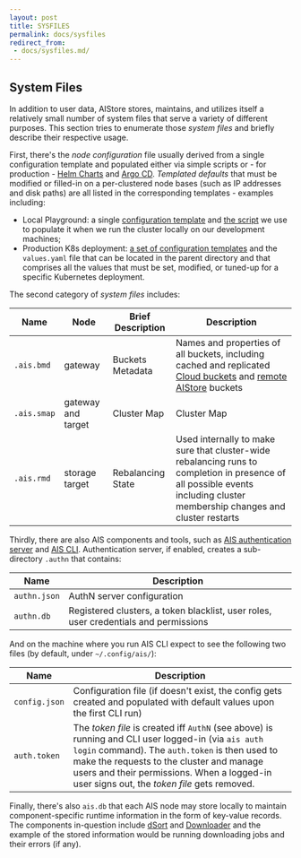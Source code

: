 ```yaml
---
layout: post
title: SYSFILES
permalink: docs/sysfiles
redirect_from:
 - docs/sysfiles.md/
---
```


## System Files

In addition to user data, AIStore stores, maintains, and utilizes itself a relatively small number of system files that serve a variety of different purposes. This section tries to enumerate those *system files* and briefly describe their respective usage.

First, there's the *node configuration* file usually derived from a single configuration template and populated either via simple scripts or - for production - [Helm Charts](https://helm.sh) and [Argo CD](https://argoproj.github.io/argo-cd). *Templated defaults* that must be modified or filled-in on a per-clustered node bases (such as IP addresses and disk paths) are all listed in the corresponding templates - examples including:

* Local Playground: a single [configuration template](/aistore/deploy/dev/local/aisnode_config.sh) and [the script](/aistore/deploy/dev/local/deploy.sh) we use to populate it when we run the cluster locally on our development machines;
* Production K8s deployment: [a set of configuration templates](https://github.com/NVIDIA/ais-k8s/tree/master/helm/ais/charts/templates) and the `values.yaml` file that can be located in the parent directory and that comprises all the values that must be set, modified, or tuned-up for a specific Kubernetes deployment.

The second category of *system files* includes:

| Name | Node | Brief Description | Description |
| --- | --- | --- | --- |
| `.ais.bmd` | gateway | Buckets Metadata | Names and properties of all buckets, including cached and replicated [Cloud buckets](./providers.md) and [remote AIStore](./providers.md) buckets |
| `.ais.smap` | gateway and target | Cluster Map | Cluster Map |
| `.ais.rmd` | storage target | Rebalancing State | Used internally to make sure that cluster-wide rebalancing runs to completion in presence of all possible events including cluster membership changes and cluster restarts |

Thirdly, there are also AIS components and tools, such as [AIS authentication server](https://github.com/NVIDIA/aistore/tree/master/cmd/authn) and [AIS CLI](https://github.com/NVIDIA/aistore/tree/master/cmd/cli). Authentication server, if enabled, creates a sub-directory `.authn` that contains:

| Name | Description |
| --- | --- |
| `authn.json` | AuthN server configuration |
| `authn.db` | Registered clusters, a token blacklist, user roles, user credentials and permissions |

And on the machine where you run AIS CLI expect to see the following two files (by default, under  `~/.config/ais/`):

| Name | Description |
| --- | --- |
| `config.json` | Configuration file (if doesn't exist, the config gets created and populated with default values upon the first CLI run) |
| `auth.token` | The *token file* is created iff `AuthN` (see above) is running and CLI user logged-in (via `ais auth login` command). The `auth.token` is then used to make the requests to the cluster and manage users and their permissions. When a logged-in user signs out, the *token file* gets removed. |

Finally, there's also `ais.db` that each AIS node may store locally to maintain component-specific runtime information in the form of key-value records. The components in-question include [dSort](https://github.com/NVIDIA/aistore/tree/master/dsort) and [Downloader](https://github.com/NVIDIA/aistore/tree/master/downloader) and the example of the stored information would be running downloading jobs and their errors (if any).
